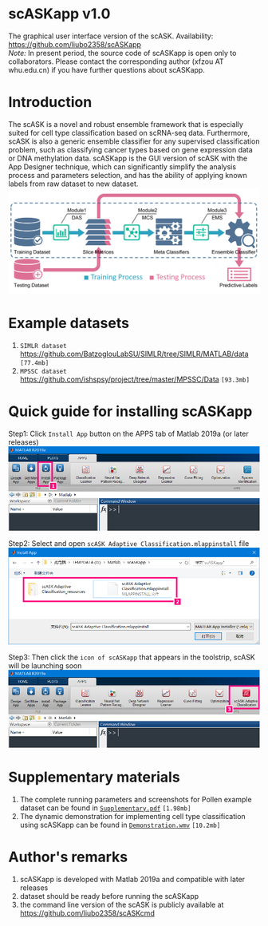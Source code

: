 # scASKapp v1.0
The graphical user interface version of the scASK.  Availability: https://github.com/liubo2358/scASKapp  
*Note:* In present period, the source code of scASKapp is open only to collaborators. Please contact the corresponding author (xfzou AT whu.edu.cn) if you have further questions about scASKapp.

# Introduction

The scASK is a novel and robust ensemble framework that is especially suited for cell type classification based on scRNA-seq data. Furthermore, scASK is also a generic ensemble classifier for any supervised classification problem, such as classifying cancer types based on gene expression data or DNA methylation data. scASKapp is the GUI version of scASK with the App Designer technique, which can significantly simplify the analysis process and parameters selection, and has the ability of applying known labels from raw dataset to new dataset.  
![framework](./Supplementary/framework.png)  



# Example datasets

1. `SIMLR dataset` https://github.com/BatzoglouLabSU/SIMLR/tree/SIMLR/MATLAB/data `[77.4mb]`
2. `MPSSC dataset` https://github.com/ishspsy/project/tree/master/MPSSC/Data `[93.3mb]`



# Quick guide for installing scASKapp

Step1: Click `Install App` button on the APPS tab of Matlab 2019a (or later releases)
![Step1](./Supplementary/step1.png)  

Step2: Select and open `scASK Adaptive Classification.mlappinstall` file  
![Step2](./Supplementary/step2.png)  

Step3: Then click the `icon of scASKapp` that appears in the toolstrip,  scASK will be launching soon   
![Step3](./Supplementary/step3.png)  



# Supplementary materials

1. The complete running parameters and screenshots for Pollen example dataset can be found in [`Supplementary.pdf`](./Supplementary/Supplementary.pdf "Supplementary.pdf") `[1.98mb]`
2. The dynamic demonstration for implementing cell type classification using scASKapp can be found in [`Demonstration.wmv`](./Supplementary/Demonstration.wmv "Demonstration.wmv") `[10.2mb]`



# Author's remarks

1. scASKapp is developed with Matlab 2019a and compatible with later releases
2. dataset should be ready before running the scASKapp
3. the command line version of the scASK is publicly available at https://github.com/liubo2358/scASKcmd
